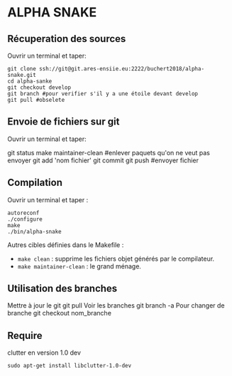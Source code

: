 
ALPHA SNAKE
===========
Récuperation des sources
------------------------
Ouvrir un terminal et taper:
    
    git clone ssh://git@git.ares-ensiie.eu:2222/buchert2018/alpha-snake.git
    cd alpha-sanke
    git checkout develop
    git branch #pour verifier s'il y a une étoile devant develop
    git pull #obselete
    

Envoie de fichiers sur git
--------------------------
Ouvrir un terminal et taper:

   git status
   make maintainer-clean #enlever paquets qu'on ne veut pas envoyer
   git add 'nom fichier'
   git commit
   git push #envoyer fichier


Compilation
-----------

Ouvrir un terminal et taper :

    autoreconf
    ./configure
    make
    ./bin/alpha-snake
    
Autres cibles définies dans le Makefile :

 - `make clean` : supprime les fichiers objet générés par le compilateur.
 - `make maintainer-clean` : le grand ménage.


Utilisation des branches
------------------------
  Mettre à jour le git
  git pull
  Voir les branches
  git branch -a
  Pour changer de branche
  git checkout nom_branche

Require
-------
clutter en version 1.0 dev
    
    sudo apt-get install libclutter-1.0-dev
